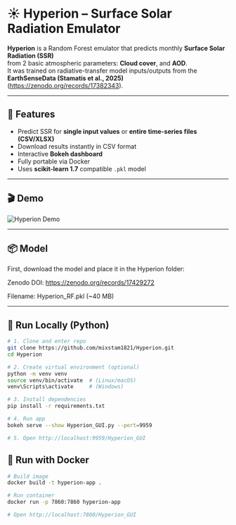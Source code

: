 # ☀️ Hyperion – Surface Solar Radiation Emulator

**Hyperion** is a Random Forest emulator that predicts monthly **Surface Solar Radiation (SSR)**  
from 2 basic atmospheric parameters: **Cloud cover**, and **AOD**.  
It was trained on radiative-transfer model inputs/outputs from the **EarthSenseData (Stamatis et al., 2025)** (https://zenodo.org/records/17382343).

---

## 🧠 Features
- Predict SSR for **single input values** or **entire time-series files (CSV/XLSX)**  
- Download results instantly in CSV format  
- Interactive **Bokeh dashboard** 
- Fully portable via Docker  
- Uses **scikit-learn 1.7** compatible `.pkl` model

---

## 🎬 Demo
![Hyperion Demo](assets/hyperion.gif)

---

## 📦 Model

First, download the model and place it in the Hyperion folder:

Zenodo DOI: https://zenodo.org/records/17429272

Filename: Hyperion_RF.pkl (~40 MB)

---

## 🚀 Run Locally (Python)
```bash
# 1. Clone and enter repo
git clone https://github.com/mixstam1821/Hyperion.git
cd Hyperion

# 2. Create virtual environment (optional)
python -m venv venv
source venv/bin/activate  # (Linux/macOS)
venv\Scripts\activate     # (Windows)

# 3. Install dependencies
pip install -r requirements.txt

# 4. Run app
bokeh serve --show Hyperion_GUI.py --port=9959

# 5. Open http://localhost:9959/Hyperion_GUI
```

## 🐳 Run with Docker
```bash
# Build image
docker build -t hyperion-app .

# Run container
docker run -p 7860:7860 hyperion-app

# Open http://localhost:7860/Hyperion_GUI
```
